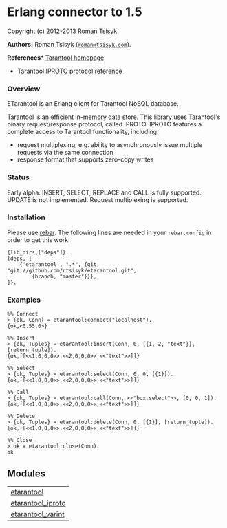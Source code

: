 

# Erlang connector to 1.5 #

Copyright (c) 2012-2013 Roman Tsisyk

__Authors:__ Roman Tsisyk ([`roman@tsisyk.com`](mailto:roman@tsisyk.com)).

__References__* [Tarantool homepage](http://tarantool.org/)
* [
Tarantool IPROTO protocol reference](https://github.com/mailru/tarantool/blob/master/doc/box-protocol.txt)




### <a name="Overview">Overview</a> ###


ETarantool is an Erlang client for Tarantool NoSQL database.

Tarantool is an efficient in-memory data store.
This library uses Tarantool's binary request/response protocol, called IPROTO.
IPROTO features a complete access to Tarantool functionality, including:
* request multiplexing, e.g. ability to asynchronously issue multiple
    requests via the same connection
* response format that supports zero-copy writes



### <a name="Status">Status</a> ###

Early alpha. INSERT, SELECT, REPLACE and CALL is fully supported.
UPDATE is not implemented. Request multiplexing is supported.


### <a name="Installation">Installation</a> ###

Please use [rebar](https://github.com/basho/rebar).
The following lines are needed in your `rebar.config` in order to get this work:

```
{lib_dirs,["deps"]}.
{deps, [
    {'etarantool', ".*", {git, "git://github.com/rtsisyk/etarantool.git",
        {branch, "master"}}},
]}.
```


### <a name="Examples">Examples</a> ###


```
%% Connect
> {ok, Conn} = etarantool:connect("localhost").
{ok,<0.55.0>}

%% Insert
> {ok, Tuples} = etarantool:insert(Conn, 0, [{1, 2, "text"}], [return_tuple]).
{ok,[[<<1,0,0,0>>,<<2,0,0,0>>,<<"text">>]]}

%% Select
> {ok, Tuples} = etarantool:select(Conn, 0, 0, [{1}]).
{ok,[[<<1,0,0,0>>,<<2,0,0,0>>,<<"text">>]]}

%% Call
> {ok, Tuples} = etarantool:call(Conn, <<"box.select">>, [0, 0, 1]).
{ok,[[<<1,0,0,0>>,<<2,0,0,0>>,<<"text">>]]}

%% Delete
> {ok, Tuples} = etarantool:delete(Conn, 0, [{1}], [return_tuple]).
{ok,[[<<1,0,0,0>>,<<2,0,0,0>>,<<"text">>]]}

%% Close
> ok = etarantool:close(Conn).
ok
```



## Modules ##


<table width="100%" border="0" summary="list of modules">
<tr><td><a href="http://github.com/rtsisyk/etarantool/blob/master/doc/etarantool.md" class="module">etarantool</a></td></tr>
<tr><td><a href="http://github.com/rtsisyk/etarantool/blob/master/doc/etarantool_iproto.md" class="module">etarantool_iproto</a></td></tr>
<tr><td><a href="http://github.com/rtsisyk/etarantool/blob/master/doc/etarantool_varint.md" class="module">etarantool_varint</a></td></tr></table>

